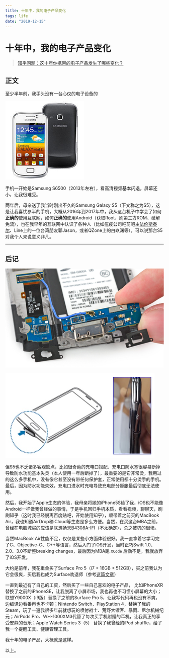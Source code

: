 ```yaml
---
title: 十年中，我的电子产品变化
tags: life
date: "2019-12-15"
---
```

# 十年中，我的电子产品变化

> [知乎问题：这十年你携带的电子产品发生了哪些变化？](https://www.zhihu.com/question/347363750)

## 正文

至少半年前，我手头没有一台心仪的电子设备的

![S6500](01.jpg)

手机一开始是Samsung S6500（2013年左右），看高清视频基本闪退，屏幕还小，让我很难受。

两年后，母亲送了我当时刚出不久的Samsung Galaxy S5（下文称之为S5），这是让我喜忧参半的手机，大概从2016年到2017年中，我从这台机子中学会了如何**正确的**使用互联网，如何**正确的**使用Android（获取Root、刷第三方ROM、破解免流），也在我早年的互联网中认识了各种人（比如瘟疫公司吧前吧主[法伦斯泰尔](https://www.zhihu.com/people/GiacomoChina)、Line上的一位台湾朋友郭Jason，或者QZone上的白玖渊等），可以说那台S5对我个人来说意义非凡。

---

## 后记

![S5](02.png)

![S5](03.png)

但S5也不乏诸多客观缺点，比如很奇葩的充电口搭配、充电口防水塞很容易断掉导致防水功能基本失灵（本人使用一年后断掉了），最重要的是它非常烫，我用过的这么多手机中，没有像它甚至没有带任何保护套，正常使用都十分烫手的手机。最后，因为防水功能失效，充电口进水时充电导致充电部分膨胀最后彻底无法使用。

然后，我开始了Apple生态的体验，我母亲将她的iPhone5S给了我，iOS也不能像Android一样做我曾经做的事情，于是手机回归手机本质，看看视频，聊聊天，刷刷知乎（这时我已经脱离百度贴吧，开始使用知乎），顺带着之前买的MacBook Air，我也知道AirDrop和iCloud等生态是多么方便。当然，在买这台MBA之前，曾经在电脑城买的应该是联想扬天B4308A-IFI（不太确定），总之被坑的很惨。

当然MacBook Air性能不足，仅仅是某些小方面体验很好。我一直拿着它学习完了C、Objective-C、C++等语言，然后入门了iOS开发，当时正巧Swift 1.0、2.0、3.0不断整breaking changes，最后因为MBA跑 `XCode` 后劲不足，我就放弃了iOS开发。

大约是前年，我花重金买了Surface Pro 5（i7 + 16GB + 512GB），买之前我认为它会很爽，买后我也成为Surface劝退师（参考[这篇文章](https://www.zhihu.com/question/314592750/answer/825888702)）

一直到最近有了自己的工资，然后买了一些自己喜欢的电子产品，
比如iPhoneXR替换了之前的iPhoneSE，让我脱离了小屏市场，我也再也不习惯小屏幕的大小；联想Y9000X（i9版）替换了之前的Surface Pro 5，让我写代码再也没有不爽，边编译边看番再也不卡顿；Nintendo Switch、PlayStation 4，替换了我的Steam，玩了一遍我很多年前就想玩的喷射战士、荒野大镖客、暴雨、尼尔机械纪元；AirPods Pro、WH-1000XM3代替了每次买手机附赠的耳机，让我真正的享受安静的音乐；Apple Watch Series 3（5） 替换了我曾经的iPod shuffle，给了我一个提醒工具、健康管理工具。

我十年的电子产品，大概就是这样。

以上。
